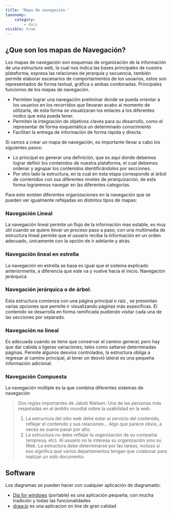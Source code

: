 ```yaml
---
title: 'Mapa de navegación.'
taxonomy:
    category:
        - docs
visible: true
---
```


## ¿Que son los mapas de Navegación?

Los mapas de navegación son esquemas de organización de la información de una estructura web, la cual nos indica las bases principales de nuestra plataforma, expresa las relaciones de jerarquía y secuencia, también permite elaborar escenarios de comportamientos de los usuarios, estos son representados de forma textual, gráfica o ambas combinadas.
Principales funciones de los mapas de navegación.

* Permiten lograr una navegación preliminar donde se pueda orientar a los usuarios en los recorridos que llevaran acabo al momento de utilizarla, de esta forma se visualizaran los enlaces a los diferentes nodos que esta pueda tener.
* Permiten la integración de objetivos claves para su desarrollo, como el representar de forma esquemática un determinado conocimiento
* Facilitan la entrega de información de forma rápida y directa.

Si vamos a crear un mapa de navegación, es importante llevar a cabo los siguientes pasos:

* Lo principal es generar una definición, que es aquí donde debemos lograr definir los contenidos de nuestra plataforma, el cual debemos ordenar y agrupar los contenidos identificándolos por secciones.
* Por otro lado la estructura, en la cual en esta etapa corresponde al árbol de contenidos con sus diferentes niveles de jerarquización, de esta forma lograremos navegar en las diferentes categorías.

Para esto existen diferentes organizaciones en la navegación que se pueden ver igualmente reflejadas en distintos tipos de mapas:

### Navegación Lineal
La navegación lineal permite un flujo de la información mas estable, es muy útil cuando se quiere llevar un proceso paso a paso, con una multimedia de estructura lineal permite que el usuario reciba la información en un orden adecuado, únicamente con la opción de ir adelante y atrás.

### Navegación lineal en estrella
La navegación en estrella se basa es igual que el sistema explicado anteriormente, a diferencia que este va y vuelve hacia el inicio.
Navegación jerárquica

### Navegación jerárquica o de árbol. 
Esta estructura comienza con una página principal o raíz , se presentan varias opciones que permite ir visualizando páginas más especificas. El contenido se desarrolla en forma ramificada pudiendo visitar cada una de las secciones por separado.

### Navegación no lineal
Es adecuada cuando se tiene que conservar el camino general, pero hay que dar cabida a ligeras variaciones, tales como saltarse determinadas páginas. Permite algunos desvíos controlados, la estructura obliga a regresar al camino principal, al tener un desvió lateral es una pequeña información adicional.

### Navegación Compuesta
La navegación múltiple es la que combina diferentes sistemas de navegación


> Dos reglas importantes de Jakob Nielsen: Una de las personas más respetadas en el ámbito mundial sobre la usabilidad en la web.
>
> 1. La estructura del sitio web debe estar al servicio del contenido, reflejar el contenido y sus relaciones… Algo que parece obvio, a veces se suene pasar por alto.
> 2. La estructura no debe reflejar la organización de su compañía (empresa, etc). Al usuario no le interesa su organización sino su Web. La estructura debe determinarse por las tareas, incluso si eso significa que varios departamentos tengan que colaborar para realizar un solo documento.
> 

## Software
Los diagramas se pueden hacer con cualquier aplicación de diagramado:
* [Dia for windows](https://portableapps.com/apps/office/dia_portable) (portable) es una aplicación pequeña, con mucha tradición y todas las funcionalidades
* [draw.io](https://draw.io) es una aplicacion on line de gran calidad

